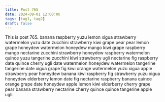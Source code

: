 ```yaml
---
title: Post 765
date: 2024-09-01 12:00:00
tags: [tag1, tag2]
draft: false
---
```

This is post 765.
banana
raspberry
yuzu
lemon
xigua
strawberry
watermelon
yuzu
date
zucchini
strawberry
kiwi
grape
pear
pear
lemon
grape
honeydew
watermelon
honeydew
mango
kiwi
grape
raspberry
mango
nectarine
zucchini
strawberry
honeydew
raspberry
watermelon
quince
yuzu
tangerine
zucchini
kiwi
strawberry
ugli
nectarine
fig
raspberry
date
quince
cherry
ugli
date
watermelon
honeydew
watermelon
tangerine
tangerine
date
xigua
grape
fig
kiwi
orange
watermelon
yuzu
xigua
apple
strawberry
pear
honeydew
banana
kiwi
raspberry
fig
strawberry
yuzu
xigua
honeydew
elderberry
lemon
date
fig
nectarine
raspberry
banana
quince
orange
grape
date
honeydew
apple
lemon
kiwi
elderberry
cherry
grape
pear
banana
strawberry
nectarine
cherry
quince
quince
tangerine
apple
ugli
